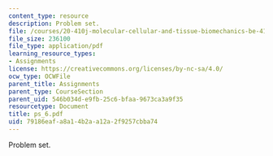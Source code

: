 ```yaml
---
content_type: resource
description: Problem set.
file: /courses/20-410j-molecular-cellular-and-tissue-biomechanics-be-410j-spring-2003/79186eafa8a14b2aa12a2f9257cbba74_ps_6.pdf
file_size: 236100
file_type: application/pdf
learning_resource_types:
- Assignments
license: https://creativecommons.org/licenses/by-nc-sa/4.0/
ocw_type: OCWFile
parent_title: Assignments
parent_type: CourseSection
parent_uid: 546b034d-e9fb-25c6-bfaa-9673ca3a9f35
resourcetype: Document
title: ps_6.pdf
uid: 79186eaf-a8a1-4b2a-a12a-2f9257cbba74
---
```

Problem set.